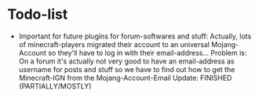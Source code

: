 Todo-list
=========
  
- Important for future plugins for forum-softwares and stuff: Actually, lots of minecraft-players migrated their account to an universal Mojang-Account so they'll have to log in with their email-address... Problem is: On a forum it's actually not very good to have an email-address as username for posts and stuff so we have to find out how to get the Minecraft-IGN from the Mojang-Account-Email
    Update: FINISHED (PARTIALLY/MOSTLY)